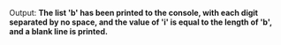 Output: **The list 'b' has been printed to the console, with each digit separated by no space, and the value of 'i' is equal to the length of 'b', and a blank line is printed.**
